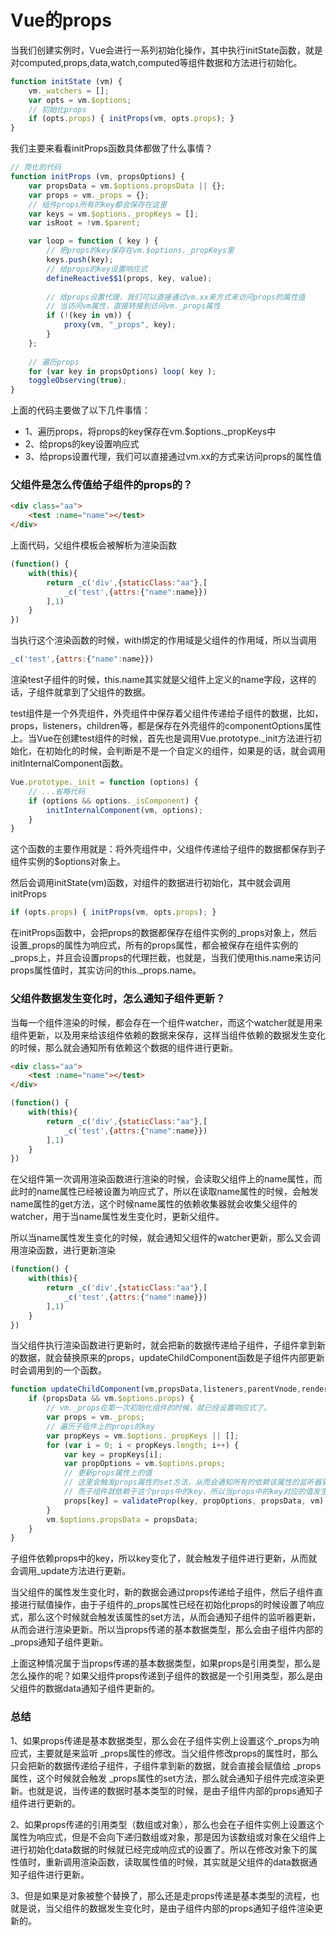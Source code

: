 # Vue的props
当我们创建实例时，Vue会进行一系列初始化操作，其中执行initState函数，就是对computed,props,data,watch,computed等组件数据和方法进行初始化。

```javascript
function initState (vm) {
    vm._watchers = [];
    var opts = vm.$options;
    // 初始化props
    if (opts.props) { initProps(vm, opts.props); }
}
```
我们主要来看看initProps函数具体都做了什么事情？

```javascript
// 简化的代码
function initProps (vm, propsOptions) {
    var propsData = vm.$options.propsData || {};
    var props = vm._props = {};
    // 组件props所有的key都会保存在这里
    var keys = vm.$options._propKeys = [];
    var isRoot = !vm.$parent;

    var loop = function ( key ) {
        // 把props的key保存在vm.$options._propKeys里
        keys.push(key);
        // 给props的key设置响应式
        defineReactive$$1(props, key, value);
        
        // 给props设置代理，我们可以直接通过vm.xx来方式来访问props的属性值
        // 当访问vm属性，直接转接到访问vm._props属性
        if (!(key in vm)) {
            proxy(vm, "_props", key);
        }
    };
    
    // 遍历props
    for (var key in propsOptions) loop( key );
    toggleObserving(true);
}
```
上面的代码主要做了以下几件事情：
- 1、遍历props，将props的key保存在vm.$options._propKeys中
- 2、给props的key设置响应式
- 3、给props设置代理，我们可以直接通过vm.xx的方式来访问props的属性值

### 父组件是怎么传值给子组件的props的？

```html
<div class="aa">
    <test :name="name"></test>
</div>
```
上面代码，父组件模板会被解析为渲染函数

```javascript
(function() {    
    with(this){  
        return _c('div',{staticClass:"aa"},[
            _c('test',{attrs:{"name":name}})
        ],1)
    }
})
```
当执行这个渲染函数的时候，with绑定的作用域是父组件的作用域，所以当调用

```javascript
_c('test',{attrs:{"name":name}})
```
渲染test子组件的时候，this.name其实就是父组件上定义的name字段，这样的话，子组件就拿到了父组件的数据。

test组件是一个外壳组件，外壳组件中保存着父组件传递给子组件的数据，比如，props，listeners，children等，都是保存在外壳组件的componentOptions属性上。当Vue在创建test组件的时候，首先也是调用Vue.prototype._init方法进行初始化，在初始化的时候，会判断是不是一个自定义的组件，如果是的话，就会调用initInternalComponent函数。

```javascript
Vue.prototype._init = function (options) {
    // ...省略代码
    if (options && options._isComponent) {
        initInternalComponent(vm, options);
    }
}
```
这个函数的主要作用就是：将外壳组件中，父组件传递给子组件的数据都保存到子组件实例的$options对象上。

然后会调用initState(vm)函数，对组件的数据进行初始化，其中就会调用initProps

```javascript
if (opts.props) { initProps(vm, opts.props); }
```
在initProps函数中，会把props的数据都保存在组件实例的_props对象上，然后设置_props的属性为响应式，所有的props属性，都会被保存在组件实例的_props上，并且会设置props的代理拦截，也就是，当我们使用this.name来访问props属性值时，其实访问的this._props.name。

### 父组件数据发生变化时，怎么通知子组件更新？

当每一个组件渲染的时候，都会存在一个组件watcher，而这个watcher就是用来组件更新，以及用来给该组件依赖的数据来保存，这样当组件依赖的数据发生变化的时候，那么就会通知所有依赖这个数据的组件进行更新。

```html
<div class="aa">
    <test :name="name"></test>
</div>
```
```javascript
(function() {    
    with(this){  
        return _c('div',{staticClass:"aa"},[
            _c('test',{attrs:{"name":name}})
        ],1)
    }
})
```
在父组件第一次调用渲染函数进行渲染的时候，会读取父组件上的name属性，而此时的name属性已经被设置为响应式了，所以在读取name属性的时候，会触发name属性的get方法，这个时候name属性的依赖收集器就会收集父组件的watcher，用于当name属性发生变化时，更新父组件。

所以当name属性发生变化的时候，就会通知父组件的watcher更新，那么又会调用渲染函数，进行更新渲染

```javascript
(function() {    
    with(this){  
        return _c('div',{staticClass:"aa"},[
            _c('test',{attrs:{"name":name}})
        ],1)
    }
})
```
当父组件执行渲染函数进行更新时，就会把新的数据传递给子组件，子组件拿到新的数据，就会替换原来的props，updateChildComponent函数是子组件内部更新时会调用到的一个函数。

```javascript
function updateChildComponent(vm,propsData,listeners,parentVnode,renderChildren) {
    if (propsData && vm.$options.props) {
        // vm._props在第一次初始化组件的时候，就已经设置响应式了。
        var props = vm._props;
        // 遍历子组件上的props的key
        var propKeys = vm.$options._propKeys || [];
        for (var i = 0; i < propKeys.length; i++) {
            var key = propKeys[i];
            var propOptions = vm.$options.props; 
            // 更新props属性上的值
            // 这里会触发props属性的set方法，从而会通知所有的依赖该属性的监听器更新
            // 而子组件就依赖于这个props中的key，所以当props中的key对应的值发生变化时，就会触发props对象中的key的set方法，那么就会通知依赖这个数据的子组件进行更新
            props[key] = validateProp(key, propOptions, propsData, vm);
        }
        vm.$options.propsData = propsData;
    }
}
```
子组件依赖props中的key，所以key变化了，就会触发子组件进行更新，从而就会调用_update方法进行更新。


当父组件的属性发生变化时，新的数据会通过props传递给子组件，然后子组件直接进行赋值操作，由于子组件的_props属性已经在初始化props的时候设置了响应式，那么这个时候就会触发该属性的set方法，从而会通知子组件的监听器更新，从而会进行渲染更新。所以当props传递的基本数据类型，那么会由子组件内部的 _props通知子组件更新。

上面这种情况属于当props传递的基本数据类型，如果props是引用类型，那么是怎么操作的呢？如果父组件props传递到子组件的数据是一个引用类型，那么是由父组件的数据data通知子组件更新的。

### 总结

1、如果props传递是基本数据类型，那么会在子组件实例上设置这个_props为响应式，主要就是来监听 _props属性的修改。当父组件修改props的属性时，那么只会把新的数据传递给子组件，子组件拿到新的数据，就会直接会赋值给 _props属性，这个时候就会触发 _props属性的set方法，那么就会通知子组件完成渲染更新。也就是说，当传递的数据时基本类型的时候，是由子组件内部的props通知子组件进行更新的。

2、如果props传递的引用类型（数组或对象），那么也会在子组件实例上设置这个属性为响应式，但是不会向下递归数组或对象，那是因为该数组或对象在父组件上进行初始化data数据的时候就已经完成响应式的设置了。所以在修改对象下的属性值时，重新调用渲染函数，读取属性值的时候，其实就是父组件的data数据通知子组件进行更新。

3、但是如果是对象被整个替换了，那么还是走props传递是基本类型的流程，也就是说，当父组件的数据发生变化时，是由子组件内部的props通知子组件渲染更新的。